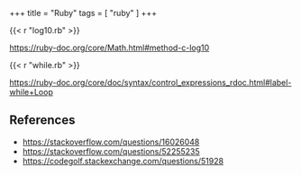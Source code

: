 +++
title = "Ruby"
tags = [ "ruby" ]
+++

{{< r "log10.rb" >}}

<https://ruby-doc.org/core/Math.html#method-c-log10>

{{< r "while.rb" >}}

<https://ruby-doc.org/core/doc/syntax/control_expressions_rdoc.html#label-while+Loop>

## References

- <https://stackoverflow.com/questions/16026048>
- <https://stackoverflow.com/questions/52255235>
- <https://codegolf.stackexchange.com/questions/51928>
